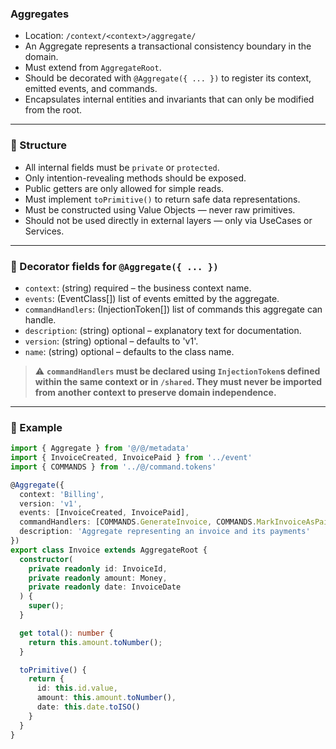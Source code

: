 ### Aggregates

- Location: `/context/<context>/aggregate/`
- An Aggregate represents a transactional consistency boundary in the domain.
- Must extend from `AggregateRoot`.
- Should be decorated with `@Aggregate({ ... })` to register its context, emitted events, and commands.
- Encapsulates internal entities and invariants that can only be modified from the root.

---

### 🧱 Structure

- All internal fields must be `private` or `protected`.
- Only intention-revealing methods should be exposed.
- Public getters are only allowed for simple reads.
- Must implement `toPrimitive()` to return safe data representations.
- Must be constructed using Value Objects — never raw primitives.
- Should not be used directly in external layers — only via UseCases or Services.

---

### 🧩 Decorator fields for `@Aggregate({ ... })`

- `context`: (string) required – the business context name.
- `events`: (EventClass[]) list of events emitted by the aggregate.
- `commandHandlers`: (InjectionToken[]) list of commands this aggregate can handle.
- `description`: (string) optional – explanatory text for documentation.
- `version`: (string) optional – defaults to 'v1'.
- `name`: (string) optional – defaults to the class name.

> ⚠️ **`commandHandlers` must be declared using `InjectionToken`s defined within the same context or in `/shared`. They must never be imported from another context to preserve domain independence.**

---

### 🧩 Example
```ts
import { Aggregate } from '@/@/metadata'
import { InvoiceCreated, InvoicePaid } from '../event'
import { COMMANDS } from '../@/command.tokens'

@Aggregate({
  context: 'Billing',
  version: 'v1',
  events: [InvoiceCreated, InvoicePaid],
  commandHandlers: [COMMANDS.GenerateInvoice, COMMANDS.MarkInvoiceAsPaid],
  description: 'Aggregate representing an invoice and its payments'
})
export class Invoice extends AggregateRoot {
  constructor(
    private readonly id: InvoiceId,
    private readonly amount: Money,
    private readonly date: InvoiceDate
  ) {
    super();
  }

  get total(): number {
    return this.amount.toNumber();
  }

  toPrimitive() {
    return {
      id: this.id.value,
      amount: this.amount.toNumber(),
      date: this.date.toISO()
    }
  }
}
```
